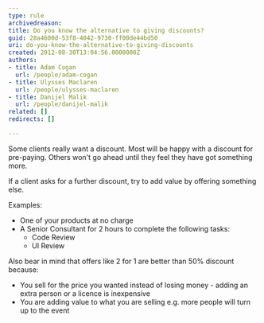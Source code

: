 ```yaml
---
type: rule
archivedreason: 
title: Do you know the alternative to giving discounts?
guid: 28a4600d-53f8-4042-9730-ff00de44bd50
uri: do-you-know-the-alternative-to-giving-discounts
created: 2012-08-30T13:04:56.0000000Z
authors:
- title: Adam Cogan
  url: /people/adam-cogan
- title: Ulysses Maclaren
  url: /people/ulysses-maclaren
- title: Danijel Malik
  url: /people/danijel-malik
related: []
redirects: []

---
```


Some clients really want a discount. Most will be happy with a discount for pre-paying. Others won't go ahead until they feel they have got something more.

If a client asks for a further discount, try to add value by offering something else.

Examples:

<!--endintro-->

* One of your products at no charge
* A Senior Consultant for 2 hours to complete the following tasks:
    * Code Review
    * UI Review

Also bear in mind that offers like 2 for 1 are better than 50% discount because:

* You sell for the price you wanted instead of losing money - adding an extra person or a licence is inexpensive
* You are adding value to what you are selling e.g. more people will turn up to the event

